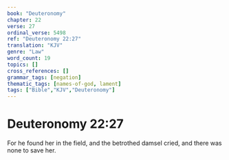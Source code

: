 ```yaml
---
book: "Deuteronomy"
chapter: 22
verse: 27
ordinal_verse: 5498
ref: "Deuteronomy 22:27"
translation: "KJV"
genre: "Law"
word_count: 19
topics: []
cross_references: []
grammar_tags: [negation]
thematic_tags: [names-of-god, lament]
tags: ["Bible","KJV","Deuteronomy"]
---
```


# Deuteronomy 22:27

For he found her in the field, and the betrothed damsel cried, and there was none to save her.
